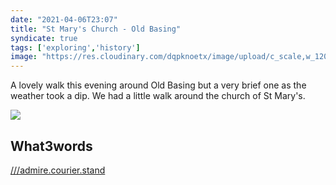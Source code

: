 ```yaml
---
date: "2021-04-06T23:07"
title: "St Mary's Church - Old Basing"
syndicate: true
tags: ['exploring','history']
image: "https://res.cloudinary.com/dqpknoetx/image/upload/c_scale,w_1200/v1617745477/churches/hampshire/Old%20Basing/_DSC9064.jpg"
---
```


A lovely walk this evening around Old Basing but a very brief one as the weather took a dip. We had a little walk around the church of St Mary's. 

![](https://res.cloudinary.com/dqpknoetx/image/upload/c_scale,w_1200/v1617745477/churches/hampshire/Old%20Basing/_DSC9064.jpg)

## What3words

[///admire.courier.stand](https://w3w.co/admire.courier.stand)
